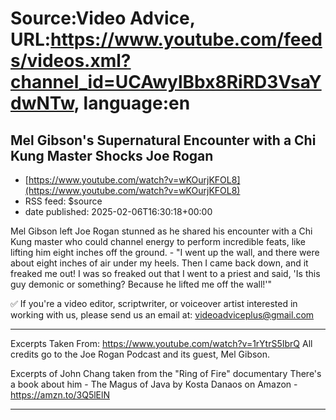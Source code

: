# Source:Video Advice, URL:https://www.youtube.com/feeds/videos.xml?channel_id=UCAwylBbx8RiRD3VsaYdwNTw, language:en

## Mel Gibson's Supernatural Encounter with a Chi Kung Master Shocks Joe Rogan
 - [https://www.youtube.com/watch?v=wKOurjKFOL8](https://www.youtube.com/watch?v=wKOurjKFOL8)
 - RSS feed: $source
 - date published: 2025-02-06T16:30:18+00:00

Mel Gibson left Joe Rogan stunned as he shared his encounter with a Chi Kung master who could channel energy to perform incredible feats, like lifting him eight inches off the ground. - "I went up the wall, and there were about eight inches of air under my heels. Then I came back down, and it freaked me out! I was so freaked out that I went to a priest and said, 'Is this guy demonic or something? Because he lifted me off the wall!'"

✅ If you're a video editor, scriptwriter, or voiceover artist interested in working with us, please send us an email at: videoadviceplus@gmail.com
________________________________________________________________________
Excerpts Taken From: https://www.youtube.com/watch?v=1rYtrS5IbrQ
All credits go to the Joe Rogan Podcast and its guest, Mel Gibson.

Excerpts of John Chang taken from the "Ring of Fire" documentary
There's a book about him - The Magus of Java by Kosta Danaos on Amazon - https://amzn.to/3Q5lElN
_____________________________________________

